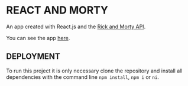 # REACT AND MORTY
An app created with React.js and the [Rick and Morty API](https://rickandmortyapi.com "Rick and Morty API").

You can see the app [here](https://react-and-morty.vercel.app "here").

## DEPLOYMENT
To run this project it is only necessary clone the repository and install all dependencies with the command line `npm install`, `npm i` or `ni`.